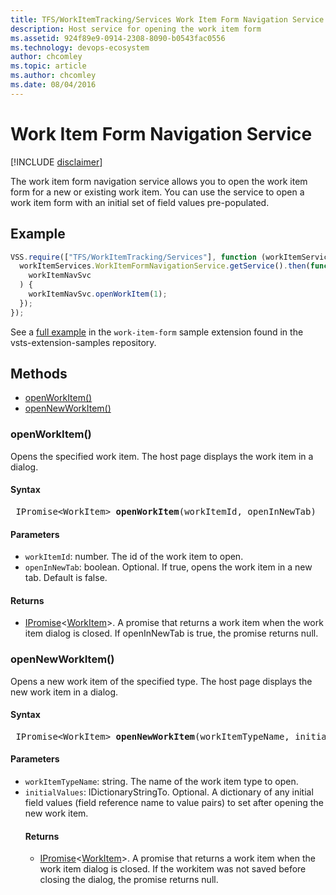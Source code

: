 ```yaml
---
title: TFS/WorkItemTracking/Services Work Item Form Navigation Service API | Extensions for Azure DevOps Services
description: Host service for opening the work item form
ms.assetid: 924f89e9-0914-2308-8090-b0543fac0556
ms.technology: devops-ecosystem
author: chcomley
ms.topic: article
ms.author: chcomley
ms.date: 08/04/2016
---
```


# Work Item Form Navigation Service

[!INCLUDE [disclaimer](../../../_data/disclaimer.md)]

The work item form navigation service allows you to open the work item form for a new or existing work item. You can use the service to open a work item form with an initial set of field values pre-populated.

## Example

```js
VSS.require(["TFS/WorkItemTracking/Services"], function (workItemServices) {
  workItemServices.WorkItemFormNavigationService.getService().then(function (
    workItemNavSvc
  ) {
    workItemNavSvc.openWorkItem(1);
  });
});
```

See a [full example](https://github.com/Microsoft/vsts-extension-samples/blob/master/work-item-form/workItemService.html) in the `work-item-form` sample extension found in the vsts-extension-samples repository.

## Methods

- [openWorkItem()](#method_openWorkItem)
- [openNewWorkItem()](#method_openNewWorkItem)

<a name="method_openWorkItem"></a>

### openWorkItem()

Opens the specified work item. The host page displays the work item in a dialog.

#### Syntax

<pre class='syntax'>
 IPromise&lt;WorkItem&gt; <b>openWorkItem</b>(workItemId, openInNewTab)
</pre>

#### Parameters

- `workItemId`: number. The id of the work item to open.
- `openInNewTab`: boolean. Optional. If true, opens the work item in a new tab. Default is false.

#### Returns

- [IPromise](../../../VSS/References/VSS_WebPlatform_Interfaces/IPromise.md)&lt;[WorkItem](../Contracts/WorkItem.md)&gt;. A promise that returns a work item when the work item dialog is closed. If openInNewTab is true, the promise returns null.

<a name="method_openNewWorkItem"></a>

### openNewWorkItem()

Opens a new work item of the specified type. The host page displays the new work item in a dialog.

#### Syntax

<pre class='syntax'>
 IPromise&lt;WorkItem&gt; <b>openNewWorkItem</b>(workItemTypeName, initialValues)
</pre>

#### Parameters

- `workItemTypeName`: string. The name of the work item type to open.
- `initialValues`: IDictionaryStringTo<Object>. Optional. A dictionary of any initial field values (field reference name to value pairs) to set after opening the new work item.

#### Returns

- [IPromise](../../../VSS/References/VSS_WebPlatform_Interfaces/IPromise.md)&lt;[WorkItem](../Contracts/WorkItem.md)&gt;. A promise that returns a work item when the work item dialog is closed. If the workitem was not saved before closing the dialog, the promise returns null.
